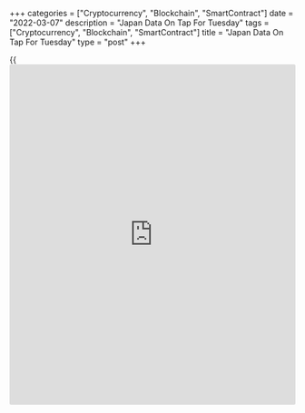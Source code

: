 +++
categories = ["Cryptocurrency", "Blockchain", "SmartContract"]
date = "2022-03-07"
description = "Japan Data On Tap For Tuesday"
tags = ["Cryptocurrency", "Blockchain", "SmartContract"]
title = "Japan Data On Tap For Tuesday"
type = "post"
+++

{{<iframe id="large-banner" src="https://www.bounty.group/#slide=3.0" width="100%" height="600" scrolling="no" style="border: 0px solid rgb(216, 221, 230); border-radius: 3px;">}}

Japan is scheduled to release a batch of data on Tuesday, headlining an
otherwise light day for Asia-Pacific economic activity. On tap are
January figures for cash earnings, current account and its leading and
coincident economic indexes, as well as February figures for bank
lending and the eco watchers survey.

In December, cash earnings dipped 0.2 percent on year and overtime pay
rose 4.8 percent, while the current account deficit was 370.8 billion
yen. The leading index had a score of 103.9 and the coincident was at
92.7. Bank lending in January rose 0.6 percent on year, while the eco
watchers survey for current conditions had a score of 37.9 and the
outlook was at 42.6.

Taiwan will release February figures for trade and inflation. In
January, imports were up 24.9 percent on year and exports rose an annual
16.7 percent for a trade surplus of $4.9 billion. Overall inflation was
up 0.42 percent on month and 2.84 percent on year, while wholesale
prices spiked an annual 10.83 percent.

For comments and feedback [contact](https://www.playgroundfx.com/contact/): editorial@rtt[news](https://www.letsplayfx.com/blog/forex-news-website/).com

[Economic News][1]

 **What parts of the world are seeing the best (and worst) economic
performances lately? Click[here][2] to check out our [Econ Scorecard][2]
and find out! See up-to-the-moment [ranking](https://www.playgroundfx.com/blog/crypto-exchange-ranking/)s for the best and worst
performers in [GDP][3], [unemployment rate][4], [inflation][5] and much
more.**

   1. www.rtt[news](https://www.letsplayfx.com/blog/forex-news-website/).com/Content/EconomicNews.aspx
   2. www.rtt[news](https://www.letsplayfx.com/blog/forex-news-website/).com/economic-scorecard/world-rank/retail-sales/highest-performance.aspx
   3. www.rtt[news](https://www.letsplayfx.com/blog/forex-news-website/).com/economic-scorecard/world-rank/GDP/highest-performance.aspx
   4. www.rtt[news](https://www.letsplayfx.com/blog/forex-news-website/).com/economic-scorecard/world-rank/unemployment-rate/lowest-performance.aspx
   5. www.rtt[news](https://www.letsplayfx.com/blog/forex-news-website/).com/economic-scorecard/world-rank/CPI/highest-performance.aspx